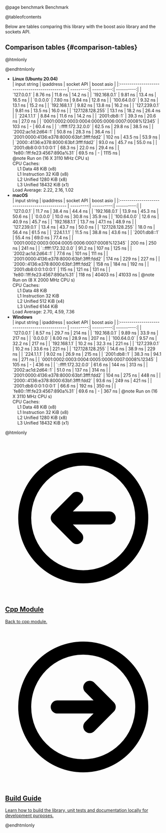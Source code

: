 @page benchmark Benchmark

@tableofcontents

Below are tables comparing this library with the boost asio library and the sockets API.

## Comparison tables {#comparison-tables}

@htmlonly

<style type="text/css">

@media screen and (min-width: 1193px) {
  .custom_full_width_table table:not(.memberdecls):not(.mlabels):not(.fieldtable):not(.memname) {
      display: block;
  }
  .custom_full_width_table table:not(.memberdecls):not(.mlabels):not(.fieldtable):not(.memname) tbody {
      display: table;
      width: 100%;
  }
}
</style>

@endhtmlonly

<div class="tabbed">

- <b class="tab-title">Linux (Ubuntu 20.04)</b>
  <div class="custom_full_width_table">
  | input string                                    | ipaddress | socket API | boost asio |
  |:----------------------------------------------- | ---------:| ----------:| ----------:|
  | `127.0.0.1`                                     |   8.76 ns |    11.8 ns |    14.2 ns |
  | `192.168.0.1`                                   |   9.81 ns |    13.4 ns |    16.5 ns |
  | `0.0.0.0`                                       |   7.80 ns |    9.84 ns |    12.8 ns |
  | `100.64.0.0`                                    |   9.32 ns |    13.1 ns |    15.2 ns |
  | `192.168.1.1`                                   |   9.82 ns |    13.8 ns |    16.2 ns |
  | `127.239.0.1`                                   |   9.81 ns |    13.5 ns |    16.0 ns |
  | `127.128.128.255`                               |   13.1 ns |    18.2 ns |    26.4 ns |
  | `224.1.1.1`                                     |   8.84 ns |    11.6 ns |    14.2 ns |
  | `2001:db8::1`                                   |   39.3 ns |    20.6 ns |    27.0 ns |
  | `0001:0002:0003:0004:0005:0006:0007:0008%12345` |    103 ns |    -       |    60.4 ns |
  | `::ffff:172.32.0.0`                             |   62.5 ns |    29.8 ns |    38.5 ns |
  | `2002:ac1d:2d64::1`                             |   50.8 ns |    28.3 ns |    36.4 ns |
  | `2001:0000:4136:e378:8000:63bf:3fff:fdd2`       |    102 ns |    43.5 ns |    53.9 ns |
  | `2000::4136:e378:8000:63bf:3fff:fdd2`           |   93.0 ns |    45.7 ns |    55.0 ns |
  | `2001:db8:0:0:1:0:0:1`                          |   68.3 ns |    22.0 ns |    29.4 ns |
  | `fe80::1ff:fe23:4567:890a%31`                   |   69.5 ns |    -       |    1115 ns |
  </div>
  @note
  Run on (16 X 3110 MHz CPU s) <br>
  CPU Caches: <br>
  &nbsp;&nbsp;&nbsp;&nbsp;L1 Data 48 KiB (x8) <br>
  &nbsp;&nbsp;&nbsp;&nbsp;L1 Instruction 32 KiB (x8) <br>
  &nbsp;&nbsp;&nbsp;&nbsp;L2 Unified 1280 KiB (x8) <br>
  &nbsp;&nbsp;&nbsp;&nbsp;L3 Unified 18432 KiB (x1) <br>
  Load Average: 2.22, 2.16, 1.02
- <b class="tab-title">macOS</b>
  <div class="custom_full_width_table">
  | input string                                    | ipaddress | socket API | boost asio |
  |:----------------------------------------------- | ---------:| ----------:| ----------:|
  | `127.0.0.1`                                     |   11.7 ns |    38.4 ns |    44.4 ns |
  | `192.168.0.1`                                   |   13.9 ns |    45.3 ns |    50.6 ns |
  | `0.0.0.0`                                       |   10.0 ns |    30.8 ns |    35.9 ns |
  | `100.64.0.0`                                    |   12.6 ns |    40.9 ns |    45.7 ns |
  | `192.168.1.1`                                   |   13.7 ns |    47.1 ns |    48.9 ns |
  | `127.239.0.1`                                   |   13.4 ns |    43.7 ns |    50.0 ns |
  | `127.128.128.255`                               |   18.0 ns |    56.4 ns |    61.5 ns |
  | `224.1.1.1`                                     |   11.5 ns |    38.8 ns |    43.6 ns |
  | `2001:db8::1`                                   |   55.4 ns |    69.0 ns |    77.4 ns |
  | `0001:0002:0003:0004:0005:0006:0007:0008%12345` |    200 ns |     250 ns |     241 ns |
  | `::ffff:172.32.0.0`                             |   91.2 ns |     107 ns |     125 ns |
  | `2002:ac1d:2d64::1`                             |   77.6 ns |     101 ns |     111 ns |
  | `2001:0000:4136:e378:8000:63bf:3fff:fdd2`       |    174 ns |     229 ns |     227 ns |
  | `2000::4136:e378:8000:63bf:3fff:fdd2`           |    158 ns |     184 ns |     192 ns |
  | `2001:db8:0:0:1:0:0:1`                          |    115 ns |     121 ns |     131 ns |
  | `fe80::1ff:fe23:4567:890a%31`                   |    118 ns |   40403 ns |   41033 ns |
  @note
  Run on (8 X 2000 MHz CPU s) <br>
  CPU Caches: <br>
  &nbsp;&nbsp;&nbsp;&nbsp;L1 Data 48 KiB <br>
  &nbsp;&nbsp;&nbsp;&nbsp;L1 Instruction 32 KiB <br>
  &nbsp;&nbsp;&nbsp;&nbsp;L2 Unified 512 KiB (x4) <br>
  &nbsp;&nbsp;&nbsp;&nbsp;L3 Unified 6144 KiB <br>
  Load Average: 2.70, 4.59, 7.36
  </div>
- <b class="tab-title">Windows</b>
  <div class="custom_full_width_table">
  | input string                                    | ipaddress | socket API | boost asio |
  |:----------------------------------------------- | ---------:| ----------:| ----------:|
  | `127.0.0.1`                                     |   8.57 ns |    29.7 ns |     214 ns |
  | `192.168.0.1`                                   |   9.89 ns |    33.9 ns |     217 ns |
  | `0.0.0.0`                                       |   8.00 ns |    28.9 ns |     207 ns |
  | `100.64.0.0`                                    |   9.57 ns |    32.2 ns |     217 ns |
  | `192.168.1.1`                                   |   10.2 ns |    32.3 ns |     221 ns |
  | `127.239.0.1`                                   |   10.2 ns |    33.6 ns |     221 ns |
  | `127.128.128.255`                               |   14.6 ns |    38.9 ns |     229 ns |
  | `224.1.1.1`                                     |   9.02 ns |    26.9 ns |     215 ns |
  | `2001:db8::1`                                   |   38.3 ns |    94.1 ns |     271 ns |
  | `0001:0002:0003:0004:0005:0006:0007:0008%12345` |    105 ns |    -       |     436 ns |
  | `::ffff:172.32.0.0`                             |   61.6 ns |    144 ns  |     313 ns |
  | `2002:ac1d:2d64::1`                             |   51.0 ns |    137 ns  |     314 ns |
  | `2001:0000:4136:e378:8000:63bf:3fff:fdd2`       |    104 ns |    275 ns  |     448 ns |
  | `2000::4136:e378:8000:63bf:3fff:fdd2`           |   93.6 ns |    249 ns  |     421 ns |
  | `2001:db8:0:0:1:0:0:1`                          |   66.6 ns |    192 ns  |     350 ns |
  | `fe80::1ff:fe23:4567:890a%31`                   |   69.6 ns |    -       |     367 ns |
  @note
  Run on (16 X 3110 MHz CPU s) <br>
  CPU Caches: <br>
  &nbsp;&nbsp;&nbsp;&nbsp;L1 Data 48 KiB (x8) <br>
  &nbsp;&nbsp;&nbsp;&nbsp;L1 Instruction 32 KiB (x8) <br>
  &nbsp;&nbsp;&nbsp;&nbsp;L2 Unified 1280 KiB (x8) <br>
  &nbsp;&nbsp;&nbsp;&nbsp;L3 Unified 18432 KiB (x1)
  </div>

</div>

@htmlonly

<div class="cards">

<div class="card">
  <a href="module.html">
  <div class="card_container">
    <svg viewBox="0 0 24 24" fill="none" xmlns="http://www.w3.org/2000/svg"><g id="SVGRepo_bgCarrier" stroke-width="0"></g><g id="SVGRepo_tracerCarrier" stroke-linecap="round" stroke-linejoin="round"></g><g id="SVGRepo_iconCarrier"> <g id="Arrow / Arrow_Circle_Left"> <path id="Vector" d="M11 9L8 12M8 12L11 15M8 12H16M21 12C21 7.02944 16.9706 3 12 3C7.02944 3 3 7.02944 3 12C3 16.9706 7.02944 21 12 21C16.9706 21 21 16.9706 21 12Z" stroke="#000000" stroke-width="2" stroke-linecap="round" stroke-linejoin="round"></path> </g> </g></svg>
    <h2>Cpp Module</h2>
    <p>Back to cpp module.</p>
  </div>
  </a>
</div>

<div class="card">
  <a href="build.html">
  <div class="card_container">
    <svg viewBox="0 0 24 24" fill="none" xmlns="http://www.w3.org/2000/svg"><g id="SVGRepo_bgCarrier" stroke-width="0"></g><g id="SVGRepo_tracerCarrier" stroke-linecap="round" stroke-linejoin="round"></g><g id="SVGRepo_iconCarrier"> <g id="Arrow / Arrow_Circle_Right"> <path id="Vector" d="M13 15L16 12M16 12L13 9M16 12H8M21 12C21 7.02944 16.9706 3 12 3C7.02944 3 3 7.02944 3 12C3 16.9706 7.02944 21 12 21C16.9706 21 21 16.9706 21 12Z" stroke="#000000" stroke-width="2" stroke-linecap="round" stroke-linejoin="round"></path> </g> </g></svg>
    <h2>Build Guide</h2>
    <p>Learn how to build the library, unit tests and documentation locally for development purposes.</p>
  </div>
  </a>
</div>

</div>

@endhtmlonly
